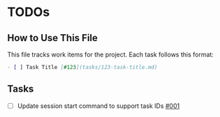 # TODOs

## How to Use This File

This file tracks work items for the project. Each task follows this format:

```markdown
- [ ] Task Title [#123](tasks/123-task-title.md)
```

## Tasks

- [ ] Update session start command to support task IDs [#001](tasks/001-update-session-start-task-id.md)
